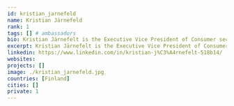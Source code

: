 ```yaml
---
id: kristian_jarnefeld
name: Kristian Järnefeld
rank: 1
tags: [] # ambassadors
bio: Kristian Järnefelt is the Executive Vice President of Consumer security of F-Secure Corporation. He has been a member of the Leadership Team since February 2016, when he joined F-Secure. Prior to joining the Company, Mr. Järnefelt worked for Fujitsu Finland Oy as Sales Director (2014-2015). Previously he has also worked as CEO and partner at Miradore Oy (2010-2014), CEO and partner at Concilio Networks Oy (2006-2009) and in several senior leadership roles at Hewlett Packard (1994-2006). He holds a Master's Degree in Economics and Business Administration. Ambassador fell in love with Threefold The internet has turned into a centralized mainframe like phenomena dominated by a few global giants and ThreeFold Foundation’s grid-like distributed & eco-friendly internet is taking it back to its roots providing an alternative. Using this infrastructure to back-up the new Coin Offering brings also a solid alternative to the speculative virtual currencies making it also more tangible.
excerpt: Kristian Järnefelt is the Executive Vice President of Consumer security of F-Secure Corporation.
linkedin: https://www.linkedin.com/in/kristian-j%C3%A4rnefelt-518b14/
websites: 
projects: []
image: ./kristian_jarnefeld.jpg
countries: [Finland]
cities: []
private: 1
---
```

